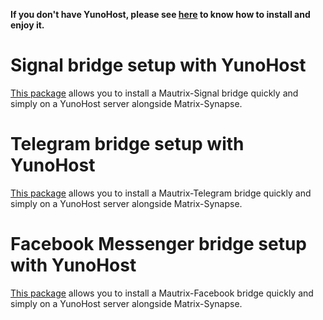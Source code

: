 **If you don't have YunoHost, please see [here](https://yunohost.org/en/install) to know how to install and enjoy it.**

# Signal bridge setup with YunoHost

[This package](https://github.com/YunoHost-Apps/mautrix_signal_ynh) allows you to install a Mautrix-Signal bridge quickly and simply on a YunoHost server alongside Matrix-Synapse.

# Telegram bridge setup with YunoHost

[This package](https://github.com/YunoHost-Apps/mautrix_telegram_ynh) allows you to install a Mautrix-Telegram bridge quickly and simply on a YunoHost server alongside Matrix-Synapse.

# Facebook Messenger bridge setup with YunoHost

[This package](https://github.com/YunoHost-Apps/mautrix_facebook_ynh) allows you to install a Mautrix-Facebook bridge quickly and simply on a YunoHost server alongside Matrix-Synapse.

